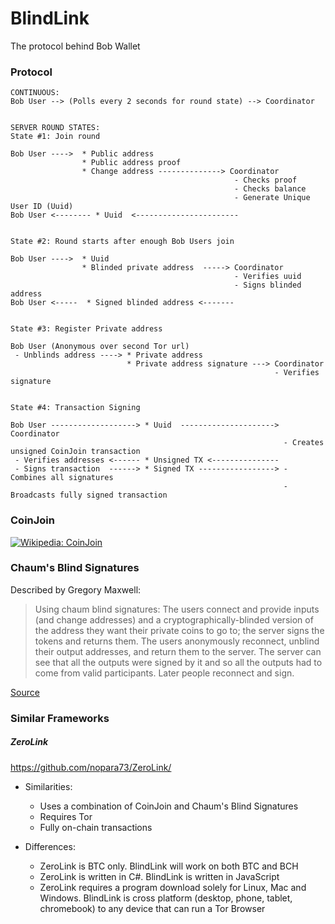 # BlindLink

The protocol behind Bob Wallet

### Protocol

```
CONTINUOUS:
Bob User --> (Polls every 2 seconds for round state) --> Coordinator


SERVER ROUND STATES:
State #1: Join round

Bob User ---->  * Public address  
                * Public address proof            
                * Change address --------------> Coordinator
                                                  - Checks proof
                                                  - Checks balance
                                                  - Generate Unique User ID (Uuid)
Bob User <-------- * Uuid  <-----------------------


State #2: Round starts after enough Bob Users join

Bob User ---->  * Uuid        
                * Blinded private address  -----> Coordinator       
                                                  - Verifies uuid
                                                  - Signs blinded address
Bob User <-----  * Signed blinded address <-------


State #3: Register Private address

Bob User (Anonymous over second Tor url)
 - Unblinds address ----> * Private address  
                          * Private address signature ---> Coordinator
                                                           - Verifies signature


State #4: Transaction Signing

Bob User -------------------> * Uuid  ---------------------> Coordinator
                                                             - Creates unsigned CoinJoin transaction
 - Verifies addresses <------ * Unsigned TX <---------------
 - Signs transaction  ------> * Signed TX -----------------> - Combines all signatures
                                                             - Broadcasts fully signed transaction
```


### CoinJoin
[![Wikipedia: CoinJoin](https://upload.wikimedia.org/wikipedia/en/thumb/f/f0/CoinJoinExample.svg/640px-CoinJoinExample.svg.png)](https://en.wikipedia.org/wiki/CoinJoin)

### Chaum's Blind Signatures

Described by Gregory Maxwell:  
> Using chaum blind signatures: The users connect and provide inputs (and change addresses) and a cryptographically-blinded version of the address they want their private coins to go to; the server signs the tokens and returns them. The users anonymously reconnect, unblind their output addresses, and return them to the server. The server can see that all the outputs were signed by it and so all the outputs had to come from valid participants. Later people reconnect and sign.

[Source](https://bitcointalk.org/index.php?topic=279249)

### Similar Frameworks

##### ZeroLink
https://github.com/nopara73/ZeroLink/

- Similarities:
  - Uses a combination of CoinJoin and Chaum's Blind Signatures
  - Requires Tor
  - Fully on-chain transactions


- Differences:
  - ZeroLink is BTC only. BlindLink will work on both BTC and BCH
  - ZeroLink is written in C#. BlindLink is written in JavaScript
  - ZeroLink requires a program download solely for Linux, Mac and Windows. BlindLink is cross platform (desktop, phone, tablet, chromebook) to any device that can run a Tor Browser
